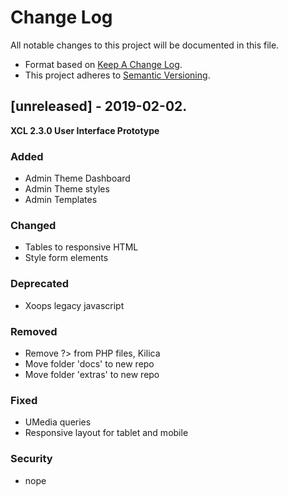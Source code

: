 # Change Log

All notable changes to this project will be documented in this file.

- Format based on [Keep A Change Log](https://keepachangelog.com/en/1.0.0/).
- This project adheres to [Semantic Versioning](https://semver.org/).


## [unreleased] - 2019-02-02.

**XCL 2.3.0 User Interface Prototype**

### Added

- Admin Theme Dashboard
- Admin Theme styles
- Admin Templates

### Changed

- Tables to responsive HTML
- Style form elements

### Deprecated

- Xoops legacy javascript

### Removed

- Remove ?> from PHP files, Kilica
- Move folder 'docs' to new repo
- Move folder 'extras' to new repo

### Fixed

- UMedia queries
- Responsive layout for tablet and mobile

### Security

- nope
